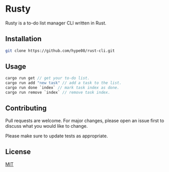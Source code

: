 # Rusty

Rusty is a to-do list manager CLI written in Rust.

## Installation


```bash
git clone https://github.com/hype08/rust-cli.git
```

## Usage

```rust
cargo run get // get your to-do list.
cargo run add "new task" // add a task to the list.
cargo run done `index` // mark task index as done.
cargo run remove `index` // remove task index.
```

## Contributing
Pull requests are welcome. For major changes, please open an issue first to discuss what you would like to change.

Please make sure to update tests as appropriate.

## License
[MIT](https://choosealicense.com/licenses/mit/)